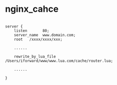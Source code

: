 # nginx_cahce

<pre><code>
server {
	listen       80;
	server_name  www.domain.com;
	root   /xxxx/xxxx/xxx;

	......

	rewrite_by_lua_file /Users/iforward/www/www.lua.com/cache/router.lua;

	......

}
</code></pre>
